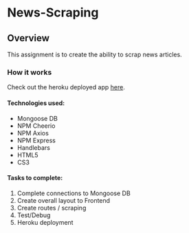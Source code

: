 # News-Scraping

## Overview

This assignment is to create the ability to scrap news articles.

### How it works

Check out the heroku deployed app [here]().

#### Technologies used:
- Mongoose DB
- NPM Cheerio
- NPM Axios
- NPM Express
- Handlebars
- HTML5
- CS3

#### Tasks to complete:
1. Complete connections to Mongoose DB
1. Create overall layout to Frontend
1. Create routes / scraping
1. Test/Debug
1. Heroku deployment
